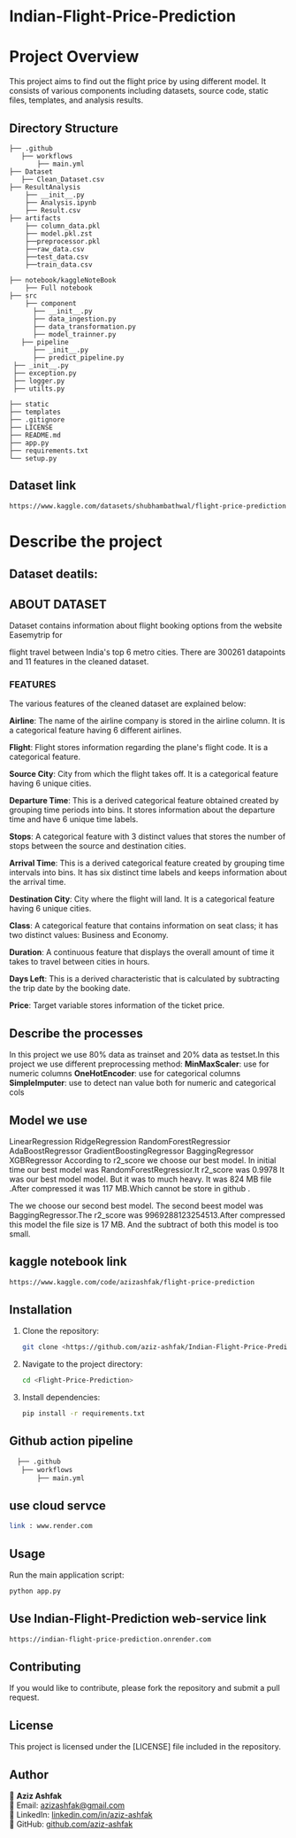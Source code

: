 # Indian-Flight-Price-Prediction
# Project Overview
This project aims to find out the flight price by using different model. It consists of various components including datasets, source code, static files, templates, and analysis results.

## Directory Structure
```
├── .github
   ├── workflows
       ├── main.yml
├── Dataset
   ├── Clean_Dataset.csv           
├── ResultAnalysis  
    ├── __init__.py
    ├── Analysis.ipynb
    ├── Result.csv      
├── artifacts 
    ├── column_data.pkl
    ├── model.pkl.zst
    ├──preprocessor.pkl
    ├──raw_data.csv
    ├──test_data.csv
    ├──train_data.csv
         
├── notebook/kaggleNoteBook 
    ├── Full notebook
├── src  
    ├── component
      ├── __init__.py
      ├── data_ingestion.py
      ├── data_transformation.py
      ├── model_trainner.py 
   ├── pipeline
      ├── _init__.py
      ├── predict_pipeline.py 
 ├── _init__.py
 ├── exception.py
 ├── logger.py
 ├── utilts.py
   
├── static          
├── templates              
├── .gitignore             
├── LICENSE                 
├── README.md               
├── app.py           
├── requirements.txt      
└── setup.py          
```

## Dataset link 

```bash
https://www.kaggle.com/datasets/shubhambathwal/flight-price-prediction
```
# Describe the project
## Dataset deatils:
## ABOUT DATASET
Dataset contains information about flight booking options from the website Easemytrip for

flight travel between India's top 6 metro cities. There are 300261 datapoints and 11 
features in the cleaned dataset.

### FEATURES

The various features of the cleaned dataset are explained below:

**Airline**: The name of the airline company is stored in the airline column. It is a categorical feature having 6 different airlines.

**Flight**: Flight stores information regarding the plane's flight code. It is a categorical feature.

**Source City**: City from which the flight takes off. It is a categorical feature having 6 unique cities.

**Departure Time**: This is a derived categorical feature obtained created by grouping time periods into bins. It stores information about the departure time and have 6 unique time labels.

**Stops**: A categorical feature with 3 distinct values that stores the number of stops between the source and destination cities.

**Arrival Time**: This is a derived categorical feature created by grouping time intervals into bins. It has six distinct time labels and keeps information about the arrival time.

**Destination City**: City where the flight will land. It is a categorical feature having 6 unique cities.

**Class**: A categorical feature that contains information on seat class; it has two distinct values: Business and Economy.

**Duration**: A continuous feature that displays the overall amount of time it takes to travel between cities in hours.

**Days Left**: This is a derived characteristic that is calculated by subtracting the trip date by the booking date.

**Price**: Target variable stores information of the ticket price.

## Describe the processes
In this project we use 80% data as trainset and  20% data as testset.In this project we use  different preprocessing method:
      **MinMaxScaler**: use for numeric columns
      **OneHotEncoder**: use for categorical columns
      **SimpleImputer**: use to detect nan value both for numeric and categorical cols
## Model we use 
   LinearRegression
   RidgeRegression
   RandomForestRegressior
   AdaBoostRegressor
   GradientBoostingRegressor
   BaggingRegressor
   XGBRegressor
According to r2_score we choose our best model.
In initial time our best model was RandomForestRegressior.It r2_score was 0.9978
It was our best model model. But it was to much heavy. It was 824 MB file .After compressed it was 117 MB.Which cannot be store in github .

The we  choose our second best model. The second beest model was BaggingRegressor.The r2_score was 9969288123254513.After compressed this model the file size is 17 MB.
And the subtract of both this model is too small.

## kaggle notebook link
```bash 
https://www.kaggle.com/code/azizashfak/flight-price-prediction
```

## Installation
1. Clone the repository:
   ```bash
   git clone <https://github.com/aziz-ashfak/Indian-Flight-Price-Prediction.git>
   ```
2. Navigate to the project directory:
   ```bash
   cd <Flight-Price-Prediction>
   ```
3. Install dependencies:
   ```bash
   pip install -r requirements.txt
   ```
## Github action pipeline 
``` bash 
  ├── .github
   ├── workflows
       ├── main.yml
```
## use cloud servce 
```bash 
link : www.render.com
```
## Usage
Run the main application script:
```bash
python app.py
```
## Use Indian-Flight-Prediction web-service link

```bash
https://indian-flight-price-prediction.onrender.com
```
## Contributing
If you would like to contribute, please fork the repository and submit a pull request.

## License
This project is licensed under the [LICENSE] file included in the repository.

## Author

👤 **Aziz Ashfak**  
📧 Email: [azizashfak@gmail.com](mailto:azizashfak@gmail.com)  
🔗 LinkedIn: [linkedin.com/in/aziz-ashfak](https://www.linkedin.com/in/aziz-ashfak/)  
🐙 GitHub: [github.com/aziz-ashfak](https://github.com/aziz-ashfak/)  

